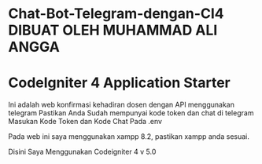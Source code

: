 # Chat-Bot-Telegram-dengan-CI4 DIBUAT OLEH MUHAMMAD ALI ANGGA

# CodeIgniter 4 Application Starter

Ini adalah web konfirmasi kehadiran dosen dengan API menggunakan telegram Pastikan Anda Sudah mempunyai kode token dan chat di telegram Masukan Kode Token dan Kode Chat Pada .env

Pada web ini saya menggunakan xampp 8.2, pastikan xampp anda sesuai.

Disini Saya Menggunakan Codeigniter 4 v 5.0
